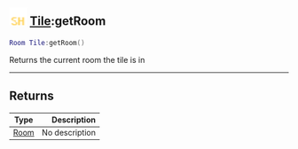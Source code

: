 ## <img src="../../.gitbook/assets/shared.png" width="32" height="32" /> [Tile](../tile/README.md):getRoom

```lua
Room Tile:getRoom()
```

Returns the current room the tile is in

------
## Returns

| Type   | Description |
| ------ | ----------: |
| [Room](../room/README.md) | No description |

